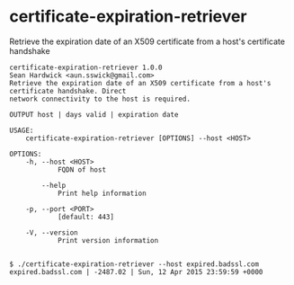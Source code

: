 # certificate-expiration-retriever
Retrieve the expiration date of an X509 certificate from a host's certificate handshake

```
certificate-expiration-retriever 1.0.0
Sean Hardwick <aun.sswick@gmail.com>
Retrieve the expiration date of an X509 certificate from a host's certificate handshake. Direct
network connectivity to the host is required.

OUTPUT host | days valid | expiration date

USAGE:
    certificate-expiration-retriever [OPTIONS] --host <HOST>

OPTIONS:
    -h, --host <HOST>
            FQDN of host

        --help
            Print help information

    -p, --port <PORT>
            [default: 443]

    -V, --version
            Print version information


$ ./certificate-expiration-retriever --host expired.badssl.com
expired.badssl.com | -2487.02 | Sun, 12 Apr 2015 23:59:59 +0000 

```
